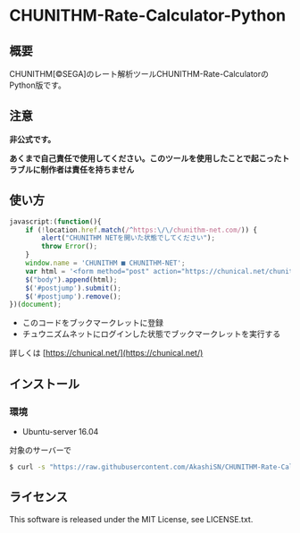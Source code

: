 # CHUNITHM-Rate-Calculator-Python

## 概要
CHUNITHM[©SEGA]のレート解析ツールCHUNITHM-Rate-CalculatorのPython版です。

## 注意
**非公式です。**

**あくまで自己責任で使用してください。このツールを使用したことで起こったトラブルに制作者は責任を持ちません**


## 使い方

```javascript
javascript:(function(){
    if (!location.href.match(/^https:\/\/chunithm-net.com/)) {
        alert("CHUNITHM NETを開いた状態でしてください");
        throw Error();
    }
    window.name = 'CHUNITHM ■ CHUNITHM-NET';
    var html = '<form method="post" action="https://chunical.net/chunithm.api" id="postjump" target=_brunk style="display: none;"><input type="hidden" name="userid" value="' + document.cookie + '" ></form>';
    $("body").append(html);
    $('#postjump').submit();
    $('#postjump').remove();
})(document);
```

- このコードをブックマークレットに登録
- チュウニズムネットにログインした状態でブックマークレットを実行する

詳しくは [https://chunical.net/](https://chunical.net/)


## インストール

### 環境

- Ubuntu-server 16.04

対象のサーバーで

```bash
$ curl -s "https://raw.githubusercontent.com/AkashiSN/CHUNITHM-Rate-Calculator-Python/dev/install.sh" | bash
```

## ライセンス
This software is released under the MIT License, see LICENSE.txt.
